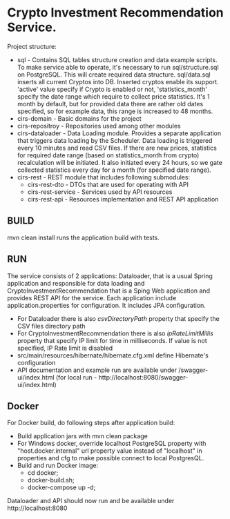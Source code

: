 # Crypto Investment Recommendation Service.

Project structure:
- sql - Contains SQL tables structure creation and data example scripts. To make service able to operate, it's necessary to run sql/structure.sql on PostgreSQL. This will create required data structure. sql/data.sql inserts all current Cryptos into DB. Inserted cryptos enable its support. 'active' value specify if Crypto is enabled or not, 'statistics_month' specify the date range which require to collect price statistics. It's 1 month by default, but for provided data there are rather old dates specified, so for example data, this range is increased to 48 months.
- cirs-domain - Basic domains for the project
- cirs-repositroy - Repositories used among other modules
- cirs-dataloader - Data Loading module. Provides a separate application that triggers data loading by the Scheduler. Data loading is triggered every 10 minutes and read CSV files. If there are new prices, statistics for required date range (based on statistics_month from crypto) recalculation will be initiated. It also initiated every 24 hours, so we gate collected statistics every day for a month (for specified date range).
- cirs-rest - REST module that includes following submodules:
  - cirs-rest-dto - DTOs that are used for operating with API
  - cirs-rest-service - Services used by API resources
  - cirs-rest-api - Resources implementation and REST API application

## BUILD
mvn clean install runs the application build with tests.

## RUN
The service consists of 2 applications: Dataloader, that is a usual Spring application and responsible for data loading and CryptoInvestmentRecommendation that is a Sping Web application and provides REST API for the service.
Each application include application.properties for configuration. It includes JPA configuration. 
- For Dataloader there is also *csvDirectoryPath* property that specify the CSV files directory path
- For CryptoInvestmentRecommendation there is also *ipRateLimitMillis* property that specify IP limit for time in milliseconds. If value is not specified, IP Rate limit is disabled
- src/main/resources/hibernate/hibernate.cfg.xml define Hibernate's configuration
- API documentation and example run are available under /swagger-ui/index.html (for local run - http://localhost:8080/swagger-ui/index.html)

## Docker
For Docker build, do following steps after application build:
- Build application jars with mvn clean package
- For Windows docker, override localhost PostgreSQL property with "host.docker.internal" url property value instead of "localhost" in properties and cfg to make possible connect to local PostgresQL.
- Build and run Docker image:
  - cd docker;
  - docker-build.sh;
  - docker-compose up -d;

Dataloader and API should now run and be available under http://localhost:8080